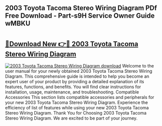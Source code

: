## 2003 Toyota Tacoma Stereo Wiring Diagram PDf Free Download - Part-s9H Service Owner Guide wMBKU

# <h2><a href="http://dfqbneq.blite.top/?on=2003+Toyota+Tacoma+Stereo+Wiring+Diagram">🔗Download New 👉🔴 2003 Toyota Tacoma Stereo Wiring Diagram</a></h2>

[![2003 Toyota Tacoma Stereo Wiring Diagram download](https://i.imgur.com/lujVjoI.png)](http://dfqbneq.blite.top/?on=2003+Toyota+Tacoma+Stereo+Wiring+Diagram)
Welcome to the user manual for your newly obtained 2003 Toyota Tacoma Stereo Wiring Diagram. This comprehensive guide is intended to help you become an expert user of your product by providing a detailed explanation of its features, functions, and benefits. You will find clear instructions for installation, usage, maintenance, and troubleshooting. Compatible Accessories This section lists compatible accessories and peripherals for your new 2003 Toyota Tacoma Stereo Wiring Diagram. Experience the efficiency of list of features while using your new 2003 Toyota Tacoma Stereo Wiring Diagram. Thank You for Choosing 2003 Toyota Tacoma Stereo Wiring Diagram. We are excited to be part of your journey.

